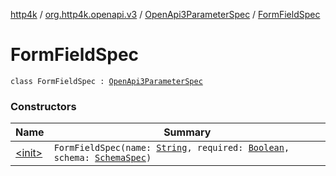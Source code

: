 [http4k](../../../index.md) / [org.http4k.openapi.v3](../../index.md) / [OpenApi3ParameterSpec](../index.md) / [FormFieldSpec](./index.md)

# FormFieldSpec

`class FormFieldSpec : `[`OpenApi3ParameterSpec`](../index.md)

### Constructors

| Name | Summary |
|---|---|
| [&lt;init&gt;](-init-.md) | `FormFieldSpec(name: `[`String`](https://kotlinlang.org/api/latest/jvm/stdlib/kotlin/-string/index.html)`, required: `[`Boolean`](https://kotlinlang.org/api/latest/jvm/stdlib/kotlin/-boolean/index.html)`, schema: `[`SchemaSpec`](../../../org.http4k.openapi/-schema-spec/index.md)`)` |
